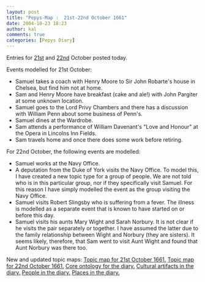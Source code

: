 ```yaml
---
layout: post
title: "Pepys-Map :  21st-22nd October 1661"
date: 2004-10-23 18:23
author: kal
comments: true
categories: [Pepys Diary]
---
```

Entries for <a href="http://www.pepysdiary.com/archive/1661/10/21/index.php">21st</a> and <a href="http://www.pepysdiary.com/archive/1661/10/22/index.php">22nd</a> October posted today.

<!--more-->
Events modelled for 21st October:
<ul>
<li>Samuel takes a coach with Henry Moore to Sir John Robarte's house in Chelsea, but find him not at home.</li>
<li>Sam and Henry Moore have breakfast (cake and ale!) with John Pargiter at some unknown location.</li>
<li>Samuel goes to the Lord Privy Chambers and there has a discussion with William Penn about some business of Penn's.</li>
<li>Samuel dines at the Wardrobe.</li>
<li>Sam attends a performance of William Davenant's "Love and Honour" at the Opera in Lincolns Inn Fields.</li>
<li>Sam travels home and once there does some work before retiring.</li>
</ul>
For 22nd October, the following events are modelled:
<ul>
<li>Samuel works at the Navy Office.</li>
<li>A deputation from the Duke of York visits the Navy Office. To model this, I have created a new topic type for a group of people. We are not told who is in this particular group, nor if they specifically visit Samuel. For this reason I have simply modelled the event as the group visiting the Navy Office.</li>
<li>Samuel visits Robert Slingsby who is suffering from a fever. The illness is modelled as a separate event that is known to have started on or before this day.</li>
<li>Samuel visits his aunts Mary Wight and Sarah Norbury. It is not clear if he visits the pair separately or together. I have assumed the latter due to the family relationship between Wight and Norbury (they are sisters). It seems likely, therefore, that Sam went to visit Aunt Wight and found that Aunt Norbury was there too.</li>
</ul>
New and updated topic maps:
<a href="http://www.techquila.com/blog/archives/16611021.ltm">Topic map for 21st October 1661.</a>
<a href="http://www.techquila.com/blog/archives/16611022.ltm">Topic map for 22nd October 1661.</a>
<a href="http://www.techquila.com/blog/archives/pepys-diary-ontology.ltm">Core ontology for the diary.</a>
<a href="http://www.techquila.com/blog/archives/pepys-diary-culture.ltm">Cultural artifacts in the diary.</a>
<a href="http://www.techquila.com/blog/archives/pepys-diary-people.ltm">People in the diary.</a>
<a href="http://www.techquila.com/blog/archives/pepys-diary-places.ltm">Places in the diary.</a>

